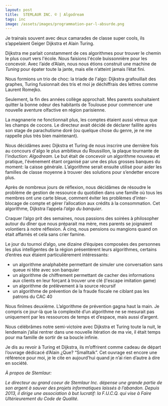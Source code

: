 ```yaml
---
layout: post
title:  STEMLAUR INC. © | Algodream
tags: inc
image: /assets/images/programmation-par-l-absurde.png
---
```


Je trainais souvent avec deux  camarades de classe super cools, ils s’appelaient Geiger Dijkstra et Alain Turing.

<!--more-->

Dijkstra me parlait constamment de ces algorithmes pour trouver le chemin le plus court vers l'école. Nous faisions l'école buissonnière pour les concevoir. Avec l’aide d’Alain, nous nous étions construit une machine de _Tuning_ pour épater toute la jante, mais elle n’atteint jamais l’état fini. 

Nous formions un trio de choc: la triade de l'algo: Dijkstra grafouillait des graphes, Turing fusionnait des tris et moi je déchiffrais des lettres comme Laurent Romejko.

Seulement, la fin des années collège approchait. Mes parents souhaitaient quitter la bonne odeur des habitants de Toulouse pour commencer une nouvelle aventure olfactive en région parisienne. 

La magnanerie ne fonctionnait plus, les comptes étaient aussi véreux que les champs de cocons. Le directeur avait décidé de déclarer faillite après son stage de parachutisme doré (ou quelque chose du genre, je ne me rappelle plus très bien maintenant). 

Nous décidâmes avec Dijkstra et Turing de nous inscrire une dernière fois au concours d'algo le plus ambitieux du Roussillon, la plaque tournante de l'induction: _Algodream_. Le but était de concevoir un algorithme nouveau et pratique, l'événement étant organisé par une des plus grosses banques du moment: la caisse générale. L’algorithme serait ensuite utilisé pour aider les familles de classe moyenne à trouver des solutions pour s’endetter encore plus.

Après de nombreux jours de réflexion, nous décidâmes de résoudre le problème de  gestion de ressource du quotidien dans une famille où tous les membres ont une carte bleue, comment éviter les problèmes d’inter-blocage de compte et gérer l’allocation aux crédits à la consommation. Cet algorithme, Dijkstra l’appela _l’algo du banquier_.

Craquer l’algo prit des semaines, nous passions des soirées à philosopher autour du dîner que nous préparait ma mère, mes parents se joignaient volontiers à notre réflexion. À cinq, nous pensions ou mangions quand on était affamés et cela sans crier famine.

Le jour du tournoi d’algo, une dizaine d’équipes composées des personnes les plus intelligentes de la région présentèrent leurs algorithmes, certains d’entres eux étaient particulièrement intéressants:

* un algorithme analphabète permettant de simuler une conversation sans queue ni tête avec son banquier
* un algorithme de chiffrement permettant de cacher des informations aux clients en leur forçant à trouver une clé (l'escape imitation game)
* un algorithme de prélèvement à la source récursif
* un algorithme de prévention de la fraude fiscale ne ciblant pas les patrons du CAC 40

Nous finîmes deuxième. L’algorithme de prévention gagna haut la main. Je compris ce jour-là que la complexité d’un algorithme ne se mesurait pas uniquement par les ressources de temps et d’espace, mais aussi d’argent.

Nous célébrâmes notre semi-victoire avec Dijkstra et Turing toute la nuit, le lendemain j’allai rentrer dans une nouvelle itération de ma vie, il était temps pour ma famille de sortir de sa boucle infinie.

Je dis au revoir à Turing et Dijkstra, ils m’offrirent comme cadeau de départ l’ouvrage dédicacé d’Alain ¿Que? “Smalltalk”. Cet ouvrage est encore une référence pour moi, je le cite en aujourd’hui quand je n’ai rien d’autre à dire en société.

_À propos de Stemlaur:_

_Le directeur au grand coeur de Stemlaur Inc. dépense une grande partie de son argent à sauver des projets informatiques laissés à l’abandon. Depuis 2013, il dirige une association à but lucratif: la F.U.C.Q. qui vise à Faire Ultérieurement du Code de Qualité._




